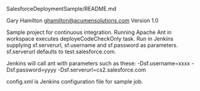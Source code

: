 SalesforceDeploymentSample/README.md

Gary Hamilton <ghamilton@acumensolutions.com>
Version 1.0

Sample project for continuous integration. 
Running Apache Ant in workspace executes deployeCodeCheckOnly task.
Run in Jenkins supplying sf.serverurl, sf.username and sf.password as parameters. sf.serverurl defaults to test.salesforce.com.

Jenkins will call ant with parameters such as these: -Dsf.username=xxxx -Dsf.password=yyyy -Dsf.serverurl=cs2.salesforce.com

config.xml is Jenkins configuration file for sample job.

